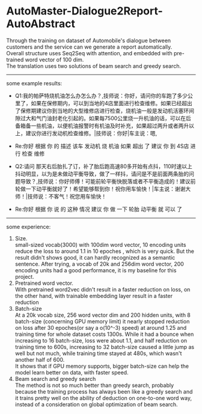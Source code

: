 # AutoMaster-Dialogue2Report-AutoAbstract

Through the training on dataset of Automobile's dialogue between customers and the service can we 
generate a report automatically.  
Overall structure uses Seq2Seq with attention, and embedded
with pre-trained word vector of 100 dim.   
The translation uses two solutions of beam search and greedy search.
  ___
   some example results:  
   * Q1:我的帕萨特烧机油怎么办怎么办？,技师说：你好，请问你的车跑了多少公里了，如果在保修期内，可以到当地的4店里面进行检查维修。如果已经超出了保修期建议你到当地的大型维修店进行检查，烧机油一般是发动机活塞环间隙过大和气门油封老化引起的。如果每7500公里烧一升机油的话，可以在后备箱备一些机油，以便机油报警时有机油及时补充，如果超过两升或者两升以上，建议你进行发动机检查维修。|技师说：你好|车主说：嗯,  
     
   * Re:你好 根据 你 的 描述 该车 发动机 烧 机油 如果 超出 了 建议 你 到 4S店 进行 检查 维修  
       
         

   * Q2:请问 那天右后胎扎了订，补了胎后跑高速80多开始有点抖，110时速以上抖动明显，以为是未做动平衡导致，做了一样抖，请问是不是前面两条胎的问题导致？,技师说：你好师傅！可能前轮平衡快脱落或者不平衡造成的！建议前轮做一下动平衡就好了！希望能够帮到你！祝你用车愉快！|车主说：谢谢大师！|技师说：不客气！祝您用车愉快！  
     
   * Re:你好 根据 你 说 的 这种 情况 建议 你 做 一下 轮胎 动平衡 就 可以 了
  ___  
some experience:   
1. Size.  
small-sized vocab(3000) with 100dim word vector, 10 
encoding units reduce the loss to around 1.1 in 10 epoches
, which is very quick. But the result didn't shows good, it can hardly recognized as a semantic 
sentence. After trying, a vocab of 20k and 256dim word vector, 200 encoding
units had a good performance, it is my baseline for this project.
2. Pretrained word vector.  
With pretrained word2vec didn't result in a faster reduction 
on loss, on the other hand, with trainable embedding layer result in
a faster reduction  
3. Batch-size  
At a 20k vocab size, 256 word vector dim and 200 hidden units, with
8 batch-size (concerning GPU memory limit) it nearly stopped reduction on loss after 30 epoches(or say a o(10^-3) 
speed) at around 1.25 and training time for whole dataset costs 1300s. While it had a bounce when increasing to 
16 batch-size, loss were about 1.1, and half reduction on training time
to 600s, increasing to 32 batch-size caused a little jump as well but not
much, while training time stayed at 480s, which wasn't another half
of 600.  
It shows that if GPU memory supports, bigger batch-size can help the 
model learn better on data, with faster speed.  
4. Beam search and greedy search  
The method is not so much better than greedy search, probably 
because the training process has always been like a greedy search
and it trains pretty well on the ability of deduction on one-to-one word
way, instead of a consideration on global optimization of beam search.
